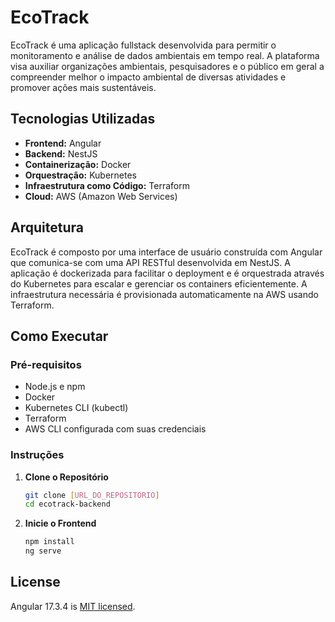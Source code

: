 # EcoTrack

EcoTrack é uma aplicação fullstack desenvolvida para permitir o monitoramento e análise de dados ambientais em tempo real. A plataforma visa auxiliar organizações ambientais, pesquisadores e o público em geral a compreender melhor o impacto ambiental de diversas atividades e promover ações mais sustentáveis.

## Tecnologias Utilizadas

- **Frontend:** Angular
- **Backend:** NestJS
- **Containerização:** Docker
- **Orquestração:** Kubernetes
- **Infraestrutura como Código:** Terraform
- **Cloud:** AWS (Amazon Web Services)

## Arquitetura

EcoTrack é composto por uma interface de usuário construída com Angular que comunica-se com uma API RESTful desenvolvida em NestJS. A aplicação é dockerizada para facilitar o deployment e é orquestrada através do Kubernetes para escalar e gerenciar os containers eficientemente. A infraestrutura necessária é provisionada automaticamente na AWS usando Terraform.

## Como Executar

### Pré-requisitos

- Node.js e npm
- Docker
- Kubernetes CLI (kubectl)
- Terraform
- AWS CLI configurada com suas credenciais

### Instruções

1. **Clone o Repositório**
   ```bash
   git clone [URL_DO_REPOSITORIO]
   cd ecotrack-backend
   ```
2. **Inicie o Frontend**
   ```bash
   npm install
   ng serve
   ```

## License

Angular 17.3.4 is [MIT licensed](LICENSE).
